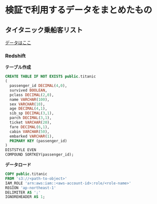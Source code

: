 # 検証で利用するデータをまとめたもの

## タイタニック乗船客リスト

[データはここ](./data/titanic-passengers.csv)

### Redshift

**テーブル作成**

```sql
CREATE TABLE IF NOT EXISTS public.titanic
(
  passenger_id DECIMAL(4,0),
  survived BOOLEAN,
  pclass DECIMAL(2,0),
  name VARCHAR(100),
  sex VARCHAR(10),
  age DECIMAL(4,1),
  sib_sp DECIMAL(3,1),
  parch DECIMAL(3,1),
  ticket VARCHAR(20),
  fare DECIMAL(6,1),
  cabin VARCHAR(50),
  embarked VARCHAR(1),
  PRIMARY KEY (passenger_id)
)
DISTSTYLE EVEN
COMPOUND SORTKEY(passenger_id);
```

**データロード**

```sql
COPY public.titanic 
FROM 's3://<path-to-object>'
IAM_ROLE 'arn:aws:iam::<aws-account-id>:role/<role-name>'
REGION 'ap-northeast-1'
DELIMITER AS ';'
IGNOREHEADER AS 1;
```

